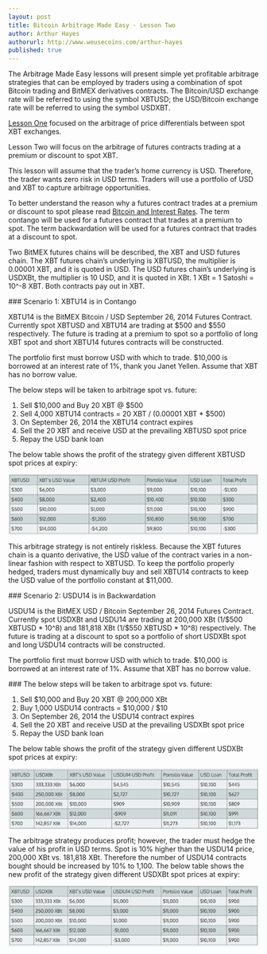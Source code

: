 ```yaml
---
layout: post
title: Bitcoin Arbitrage Made Easy - Lesson Two
author: Arthur Hayes
authorurl: http://www.weusecoins.com/arthur-hayes
published: true
---
```


The Arbitrage Made Easy lessons will present simple yet profitable arbitrage strategies that can be employed by traders using a combination of spot Bitcoin trading and BitMEX derivatives contracts. The Bitcoin/USD exchange rate will be referred to using the symbol XBTUSD; the USD/Bitcoin exchange rate will be referred to using the symbol USDXBT.
<p>
<a href="/bitcoin-arbitrage-made-easy-lesson-one/">Lesson One</a> focused on the arbitrage of price differentials between spot XBT exchanges.
<p>
Lesson Two will focus on the arbitrage of futures contracts trading at a premium or discount to spot XBT.
<p>
This lesson will assume that the trader’s home currency is USD. Therefore, the trader wants zero risk in USD terms. Traders will use a portfolio of USD and XBT to capture arbitrage opportunities.
<p>
To better understand the reason why a futures contract trades at a premium or discount to spot please read <a href="/bitcoin-and-interest-rates/">Bitcoin and Interest Rates</a>. The term contango will be used for a futures contract that trades at a premium to spot. The term backwardation will be used for a futures contract that trades at a discount to spot.
<p>
Two BitMEX futures chains will be described, the XBT and USD futures chain. The XBT futures chain’s underlying is XBTUSD, the multiplier is 0.00001 XBT, and it is quoted in USD. The USD futures chain’s underlying is USDXBt, the multiplier is 10 USD, and it is quoted in XBt. 1 XBt = 1 Satoshi = 10^-8 XBT. Both contracts pay out in XBT.
<p>
### Scenario 1: XBTU14 is in Contango
<p>
XBTU14 is the BitMEX Bitcoin / USD September 26, 2014 Futures Contract. Currently spot XBTUSD and XBTU14 are trading at $500 and $550 respectively. The future is trading at a premium to spot so a portfolio of long XBT spot and short XBTU14 futures contracts will be constructed.
<p>
The portfolio first must borrow USD with which to trade. $10,000 is borrowed at an interest rate of 1%, thank you Janet Yellen. Assume that XBT has no borrow value.
<p>
The below steps will be taken to arbitrage spot vs. future:
<p>
<ol><li>Sell $10,000 and Buy 20 XBT @ $500</li>
<li>Sell 4,000 XBTU14 contracts = 20 XBT / (0.00001 XBT * $500)</li>
<li>On September 26, 2014 the XBTU14 contract expires</li>
<li>Sell the 20 XBT and receive USD at the prevailing XBTUSD spot price</li>
<li>Repay the USD bank loan</li></ol>
The below table shows the profit of the strategy given different XBTUSD spot prices at expiry:
<p>
<img src="/images/bitcoin-arbitrage-table-1.png" alt="bitcoin arbitrage table" align="center">
<p>
This arbitrage strategy is not entirely riskless. Because the XBT futures chain is a quanto derivative, the USD value of the contract varies in a non-linear fashion with respect to XBTUSD. To keep the portfolio properly hedged, traders must dynamically buy and sell XBTU14 contracts to keep the USD value of the portfolio constant at $11,000.
<p>
### Scenario 2: USDU14 is in Backwardation
<p>
USDU14 is the BitMEX USD / Bitcoin September 26, 2014 Futures Contract. Currently spot USDXBt and USDU14 are trading at 200,000 XBt (1/$500 XBTUSD * 10^8) and 181,818 XBt (1/$550 XBTUSD * 10^8) respectively. The future is trading at a discount to spot so a portfolio of short USDXBt spot and long USDU14 contracts will be constructed.
<p>
The portfolio first must borrow USD with which to trade. $10,000 is borrowed at an interest rate of 1%. Assume that XBT has no borrow value.
<p>
### The below steps will be taken to arbitrage spot vs. future:
<p>
<ol><li>Sell $10,000 and Buy 20 XBT @ 200,000 XBt</li>
<li>Buy 1,000 USDU14 contracts = $10,000 / $10</li>
<li>On September 26, 2014 the USDU14 contract expires</li>
<li>Sell the 20 XBT and receive USD at the prevailing USDXBt spot price</li>
<li>Repay the USD bank loan</li></ol>
The below table shows the profit of the strategy given different USDXBt spot prices at expiry:
<p>
<img src="/images/bitcoin-arbitrage-table-2.png" alt="bitcoin arbitrage table" align="center">
<p>
The arbitrage strategy produces profit; however, the trader must hedge the value of his profit in USD terms. Spot is 10% higher than the USDU14 price, 200,000 XBt vs. 181,818 XBt. Therefore the number of USDU14 contracts bought should be increased by 10% to 1,100. The below table shows the new profit of the strategy given different USDXBt spot prices at expiry:
<p>
<img src="/images/bitcoin-arbitrage-table-3.png" alt="bitcoin arbitrage table" align="center">
